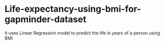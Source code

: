 # Life-expectancy-using-bmi-for-gapminder-dataset
It uses Linear Regression model to predict the life in years of a person using BMI 

